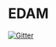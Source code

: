 # EDAM

[![Gitter](https://badges.gitter.im/Join%20Chat.svg)](https://gitter.im/BIDS-collaborative/EDAM?utm_source=badge&utm_medium=badge&utm_campaign=pr-badge&utm_content=badge)